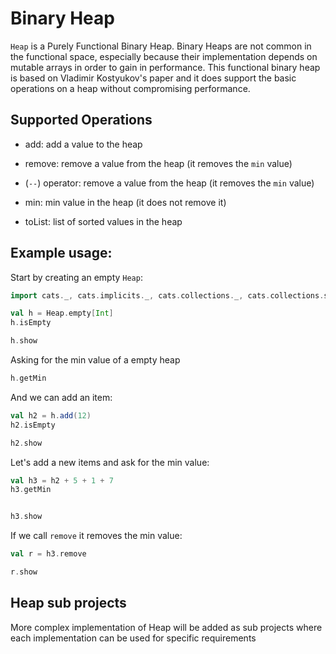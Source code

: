 # Binary Heap

`Heap` is a Purely Functional Binary Heap. Binary Heaps are not common in the functional space, especially because
 their implementation depends on mutable arrays in order to gain in performance. This functional binary heap is based on
 Vladimir Kostyukov's paper and it does support the basic operations on a heap without compromising performance.

## Supported Operations

- add:						add a value to the heap
- remove:					remove a value from the heap (it removes the `min` value)
- (`--`) operator:		    remove a value from the heap (it removes the `min` value)
- min:						min value in the heap (it does not remove it)

- toList: 				    list of sorted values in the heap

## Example usage:

Start by creating an empty `Heap`:

```scala mdoc
import cats._, cats.implicits._, cats.collections._, cats.collections.syntax.all._

val h = Heap.empty[Int]
h.isEmpty

h.show
```

Asking for the min value of a empty heap

```scala mdoc
h.getMin
```

And we can add an item:

```scala mdoc
val h2 = h.add(12)
h2.isEmpty

h2.show
```

Let's add a new items and ask for the min value:


```scala mdoc
val h3 = h2 + 5 + 1 + 7
h3.getMin


h3.show
```
If we call `remove` it removes the min value:

```scala mdoc
val r = h3.remove

r.show
```

## Heap sub projects

 More complex implementation of Heap will be added as sub projects where each implementation can be used for specific
 requirements
